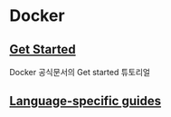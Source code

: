 # Docker

## [Get Started](https://docs.docker.com/get-started/)

Docker 공식문서의 Get started 튜토리얼

## [Language-specific guides](https://docs.docker.com/language/)


